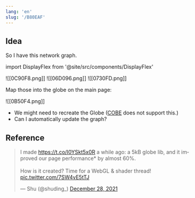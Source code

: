 ```yaml
---
lang: 'en'
slug: '/B80EAF'
---
```


## Idea

So I have this network graph.

import DisplayFlex from '@site/src/components/DisplayFlex'

<DisplayFlex>

![[0C90F8.png]]
![[06D096.png]]
![[0730FD.png]]

</DisplayFlex>

Map those into the globe on the main page:

![[0B50F4.png]]

- We might need to recreate the Globe ([COBE](https://cobejs.vercel.app/) does not support this.)
- Can I automatically update the graph?

## Reference

<blockquote class="twitter-tweet"><p lang="en" dir="ltr">I made <a href="https://t.co/I0YSkt5x0R">https://t.co/I0YSkt5x0R</a> a while ago: a 5kB globe lib, and it improved our page performance* by almost 60%.<br/><br/>How is it created? Time for a WebGL &amp; shader thread! <a href="https://t.co/7SW4vE5tTJ">pic.twitter.com/7SW4vE5tTJ</a></p>&mdash; Shu (@shuding_) <a href="https://twitter.com/shuding_/status/1475916082875666441?ref_src=twsrc%5Etfw">December 28, 2021</a></blockquote> <script async src="https://platform.twitter.com/widgets.js" charset="utf-8"></script>
